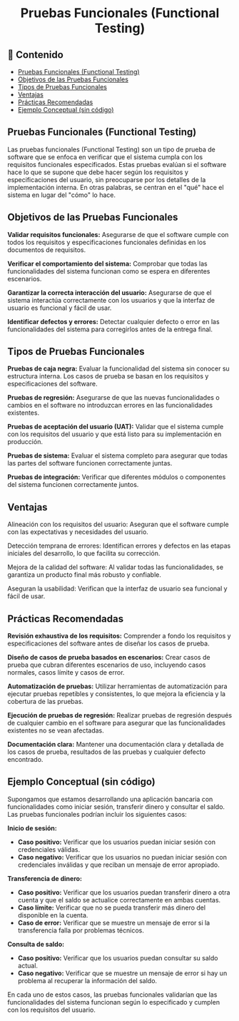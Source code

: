<h1 align="center">Pruebas Funcionales (Functional Testing)</h1>

<h2>📑 Contenido</h2>

- [Pruebas Funcionales (Functional Testing)](#pruebas-funcionales-functional-testing)
- [Objetivos de las Pruebas Funcionales](#objetivos-de-las-pruebas-funcionales)
- [Tipos de Pruebas Funcionales](#tipos-de-pruebas-funcionales)
- [Ventajas](#ventajas)
- [Prácticas Recomendadas](#prácticas-recomendadas)
- [Ejemplo Conceptual (sin código)](#ejemplo-conceptual-sin-código)

## Pruebas Funcionales (Functional Testing)

Las pruebas funcionales (Functional Testing) son un tipo de prueba de software que se enfoca en verificar que el sistema cumpla con los requisitos funcionales especificados. Estas pruebas evalúan si el software hace lo que se supone que debe hacer según los requisitos y especificaciones del usuario, sin preocuparse por los detalles de la implementación interna. En otras palabras, se centran en el "qué" hace el sistema en lugar del "cómo" lo hace.

## Objetivos de las Pruebas Funcionales

**Validar requisitos funcionales:** Asegurarse de que el software cumple con todos los requisitos y especificaciones funcionales definidas en los documentos de requisitos.

**Verificar el comportamiento del sistema:** Comprobar que todas las funcionalidades del sistema funcionan como se espera en diferentes escenarios.

**Garantizar la correcta interacción del usuario:** Asegurarse de que el sistema interactúa correctamente con los usuarios y que la interfaz de usuario es funcional y fácil de usar.

**Identificar defectos y errores:** Detectar cualquier defecto o error en las funcionalidades del sistema para corregirlos antes de la entrega final.

## Tipos de Pruebas Funcionales

**Pruebas de caja negra:** Evaluar la funcionalidad del sistema sin conocer su estructura interna. Los casos de prueba se basan en los requisitos y especificaciones del software.

**Pruebas de regresión:** Asegurarse de que las nuevas funcionalidades o cambios en el software no introduzcan errores en las funcionalidades existentes.

**Pruebas de aceptación del usuario (UAT):** Validar que el sistema cumple con los requisitos del usuario y que está listo para su implementación en producción.

**Pruebas de sistema:** Evaluar el sistema completo para asegurar que todas las partes del software funcionen correctamente juntas.

**Pruebas de integración:** Verificar que diferentes módulos o componentes del sistema funcionen correctamente juntos.

## Ventajas

Alineación con los requisitos del usuario: Aseguran que el software cumple con las expectativas y necesidades del usuario.

Detección temprana de errores: Identifican errores y defectos en las etapas iniciales del desarrollo, lo que facilita su corrección.

Mejora de la calidad del software: Al validar todas las funcionalidades, se garantiza un producto final más robusto y confiable.

Aseguran la usabilidad: Verifican que la interfaz de usuario sea funcional y fácil de usar.

## Prácticas Recomendadas

**Revisión exhaustiva de los requisitos:** Comprender a fondo los requisitos y especificaciones del software antes de diseñar los casos de prueba.

**Diseño de casos de prueba basados en escenarios:** Crear casos de prueba que cubran diferentes escenarios de uso, incluyendo casos normales, casos límite y casos de error.

**Automatización de pruebas:** Utilizar herramientas de automatización para ejecutar pruebas repetibles y consistentes, lo que mejora la eficiencia y la cobertura de las pruebas.

**Ejecución de pruebas de regresión:** Realizar pruebas de regresión después de cualquier cambio en el software para asegurar que las funcionalidades existentes no se vean afectadas.

**Documentación clara:** Mantener una documentación clara y detallada de los casos de prueba, resultados de las pruebas y cualquier defecto encontrado.

## Ejemplo Conceptual (sin código)

Supongamos que estamos desarrollando una aplicación bancaria con funcionalidades como iniciar sesión, transferir dinero y consultar el saldo. Las pruebas funcionales podrían incluir los siguientes casos:

**Inicio de sesión:**

- **Caso positivo:** Verificar que los usuarios puedan iniciar sesión con credenciales válidas.
- **Caso negativo:** Verificar que los usuarios no puedan iniciar sesión con credenciales inválidas y que reciban un mensaje de error apropiado.

**Transferencia de dinero:**

- **Caso positivo:** Verificar que los usuarios puedan transferir dinero a otra cuenta y que el saldo se actualice correctamente en ambas cuentas.
- **Caso límite:** Verificar que no se pueda transferir más dinero del disponible en la cuenta.
- **Caso de error:** Verificar que se muestre un mensaje de error si la transferencia falla por problemas técnicos.

**Consulta de saldo:**

- **Caso positivo:** Verificar que los usuarios puedan consultar su saldo actual.
- **Caso negativo:** Verificar que se muestre un mensaje de error si hay un problema al recuperar la información del saldo.

En cada uno de estos casos, las pruebas funcionales validarían que las funcionalidades del sistema funcionan según lo especificado y cumplen con los requisitos del usuario.
